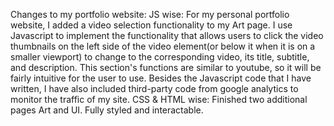 Changes to my portfolio website:
JS wise:
    For my personal portfolio website, I added a video selection functionality to my Art page. I use Javascript to implement the functionality that allows users to click the video thumbnails on the left side of the video element(or below it when it is on a smaller viewport) to change to the corresponding video, its title, subtitle, and description. This section's functions are similar to youtube, so it will be fairly intuitive for the user to use. 
    Besides the Javascript code that I have written, I have also included third-party code from google analytics to monitor the traffic of my site.
CSS & HTML wise:
    Finished two additional pages Art and UI. Fully styled and interactable.